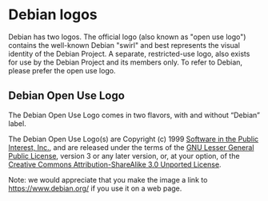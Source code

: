 # Debian logos

Debian has two logos. The official logo (also known as "open use logo") contains the well-known Debian "swirl" and best represents the visual identity of the Debian Project. A separate, restricted-use logo, also exists for use by the Debian Project and its members only. To refer to Debian, please prefer the open use logo.

## Debian Open Use Logo

The Debian Open Use Logo comes in two flavors, with and without “Debian” label.

The Debian Open Use Logo(s) are Copyright (c) 1999 [Software in the Public Interest, Inc.](https://www.spi-inc.org/), and are released under the terms of the [GNU Lesser General Public License](https://www.gnu.org/copyleft/lgpl.html), version 3 or any later version, or, at your option, of the [Creative Commons Attribution-ShareAlike 3.0 Unported License](https://creativecommons.org/licenses/by-sa/3.0/).

Note: we would appreciate that you make the image a link to https://www.debian.org/ if you use it on a web page.
